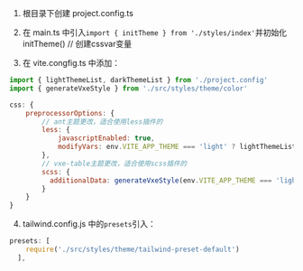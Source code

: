 1. 根目录下创建 project.config.ts

2. 在 main.ts 中引入`import { initTheme } from './styles/index'`并初始化 initTheme() // 创建cssvar变量

3. 在 vite.congfig.ts 中添加：
```js
import { lightThemeList, darkThemeList } from './project.config'
import { generateVxeStyle } from './src/styles/theme/color'

css: {
    preprocessorOptions: {
        // ant主题更改，适合使用less插件的
        less: {
            javascriptEnabled: true,
            modifyVars: env.VITE_APP_THEME === 'light' ? lightThemeList : darkThemeList
        },
        // vxe-table主题更改，适合使用scss插件的
        scss: {
          additionalData: generateVxeStyle(env.VITE_APP_THEME === 'light' ? lightThemeList : darkThemeList, {})
        }
    }
}
```

4. tailwind.config.js 中的`presets`引入：

```js
presets: [
    require('./src/styles/theme/tailwind-preset-default')
  ],
```

